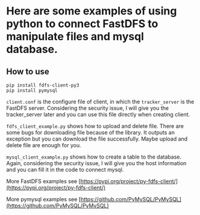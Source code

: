 # Here are some examples of using python to connect FastDFS to manipulate files and mysql database.

## How to use

```
pip install fdfs-client-py3
pip install pymysql
```

`client.conf` is the configure file of client, in which the `tracker_server` is the FastDFS server.
Considering the security issue, I will give you the tracker_server later and you can use this file directly when creating client.

`fdfs_client_example.py` shows how to upload and delete file. There are some bugs for downloading file because of the library.
It outputs an exception but you can download the file successfully.
Maybe upload and delete file are enough for you.

`mysql_client_example.py` shows how to create a table to the database. 
Again, considering the security issue, I will give you the host information and you can fill it in the code to connect mysql.

More FastDFS examples see [https://pypi.org/project/py-fdfs-client/](https://pypi.org/project/py-fdfs-client/)

More pymysql examples see [https://github.com/PyMySQL/PyMySQL](https://github.com/PyMySQL/PyMySQL)
